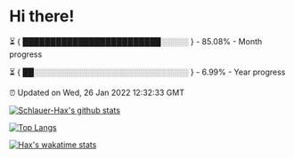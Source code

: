 # Hi there!

⏳ { █████████████████████████░░░░░ } - 85.08% - Month progress

⏳ { ██░░░░░░░░░░░░░░░░░░░░░░░░░░░░ } - 6.99% - Year progress

⏰ Updated on Wed, 26 Jan 2022 12:32:33 GMT


[![Schlauer-Hax's github stats](https://github-readme-stats.vercel.app/api?username=Schlauer-Hax&show_icons=true&theme=dark&count_private=true)](https://github.com/Schlauer-Hax)


[![Top Langs](https://github-readme-stats.vercel.app/api/top-langs/?username=Schlauer-Hax&layout=compact&theme=dark)](https://github.com/Schlauer-Hax?tab=repositories)


[![Hax's wakatime stats](https://github-readme-stats.vercel.app/api/wakatime?username=Hax&theme=dark)](https://wakatime.com/@Hax)

